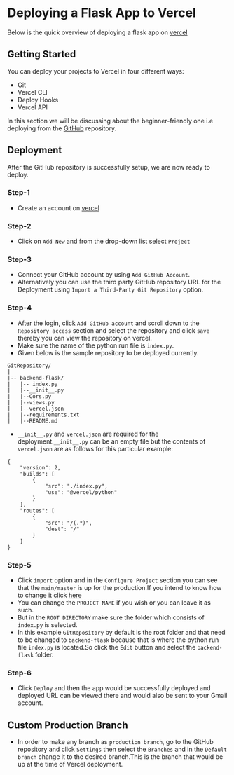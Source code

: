 
# Deploying a Flask App to Vercel
Below is the quick overview of deploying a flask app on [vercel](https://vercel.com/)





##  Getting Started
You can deploy your projects to Vercel in four different ways:

* Git
* Vercel CLI
* Deploy Hooks
* Vercel API

In this section we will be discussing about the beginner-friendly one i.e deploying from the [GitHub](https://github.com/) repository.




## Deployment

After the GitHub repository is successfully setup, we are now ready to deploy.

### Step-1
* Create an account on [vercel](https://vercel.com/) 


### Step-2
* Click on ```Add New``` and from the drop-down list select ```Project```

### Step-3
* Connect your GitHub account by using ```Add GitHub Account```.
* Alternatively you can use the third party GitHub repository URL for the Deployment using ```Import a Third-Party Git Repository``` option.

### Step-4
* After the login, click ```Add GitHub account``` and scroll down to the ```Repository access``` section and select the repository and click ```save``` thereby you can view the repository on vercel.
* Make sure the name of the python run file is ```index.py```.
* Given below is the sample repository to be deployed currently.

```
GitRepository/
|
|-- backend-flask/
|   |-- index.py
|   |--__init__.py
|   |--Cors.py
|   |--views.py
|   |--vercel.json
|   |--requirements.txt
|   |--README.md
```
* ```__init__.py``` and ```vercel.json``` are required for the deployment.```__init__.py``` can be an empty file but the contents of ```vercel.json``` are as follows for this particular example:
```
{
    "version": 2,
    "builds": [
        {
            "src": "./index.py",
            "use": "@vercel/python"
        }
    ],
    "routes": [
        {
            "src": "/(.*)",
            "dest": "/"
        }
    ]
}
```

### Step-5
* Click ```import``` option and in the ```Configure Project``` section you can see that the ```main/master``` is up for the production.If you intend to know how to change it click [here](#custom-production-branch)
* You can change the ```PROJECT NAME``` if you wish or you can leave it as such.
* But in the ```ROOT DIRECTORY``` make sure the folder which consists of ```index.py``` is selected.
* In this example ```GitRepository``` by default is the root folder and that need to be changed to ```backend-flask``` because that is where the python run file ```index.py``` is located.So click the ```Edit``` button and select the ```backend-flask``` folder.

### Step-6
* Click ```Deploy``` and then the app would be successfully deployed and deployed URL can be viewed there and would also be sent to your Gmail account.

## Custom Production Branch

* In order to make any branch as ```production branch```, go to the GitHub repository and click ```Settings``` then select the ```Branches``` and in the ```Default branch``` change it to the desired branch.This is the branch that would be up at the time of Vercel deployment.
